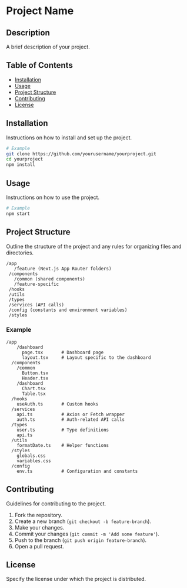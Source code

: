 # Project Name

## Description
A brief description of your project.

## Table of Contents
- [Installation](#installation)
- [Usage](#usage)
- [Project Structure](#project-structure)
- [Contributing](#contributing)
- [License](#license)

## Installation
Instructions on how to install and set up the project.

```bash
# Example
git clone https://github.com/yourusername/yourproject.git
cd yourproject
npm install
```

## Usage
Instructions on how to use the project.

```bash
# Example
npm start
```

## Project Structure
Outline the structure of the project and any rules for organizing files and directories.

```
/app
   /feature (Next.js App Router folders)
 /components
   /common (shared components)
   /feature-specific
 /hooks
 /utils
 /types
 /services (API calls)
 /config (constants and environment variables)
 /styles
```
### Example
```
/app
    /dashboard
      page.tsx       # Dashboard page
      layout.tsx     # Layout specific to the dashboard
  /components
    /common
      Button.tsx
      Header.tsx
    /dashboard
      Chart.tsx
      Table.tsx
  /hooks
    useAuth.ts       # Custom hooks
  /services
    api.ts           # Axios or Fetch wrapper
    auth.ts          # Auth-related API calls
  /types
    user.ts          # Type definitions
    api.ts
  /utils
    formatDate.ts    # Helper functions
  /styles
    globals.css
    variables.css
  /config
    env.ts           # Configuration and constants
```

## Contributing
Guidelines for contributing to the project.

1. Fork the repository.
2. Create a new branch (`git checkout -b feature-branch`).
3. Make your changes.
4. Commit your changes (`git commit -m 'Add some feature'`).
5. Push to the branch (`git push origin feature-branch`).
6. Open a pull request.

## License
Specify the license under which the project is distributed.
